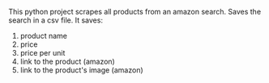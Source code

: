 This python project scrapes all products from an amazon search.
Saves the search in a csv file.
It saves:

1. product name
2. price
3. price per unit
4. link to the product (amazon)
5. link to the product's image (amazon)
